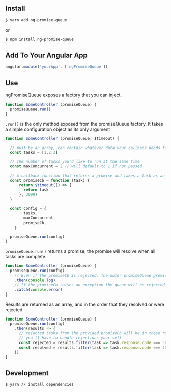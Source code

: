 ## Install

```bash
$ yarn add ng-promise-queue
```

or

```bash
$ npm install ng-promise-queue
```

## Add To Your Angular App
```javascript
angular.module('yourApp', ['ngPromiseQueue'])
```

## Use

ngPromiseQueue exposes a factory that you can inject.

```javascript
function SomeController (promiseQueue) {
  promiseQueue.run()
}
```
`.run()` is the only method exposed from the promiseQueue factory. It takes a simple configuration object as its only argument

```javascript
function SomeController (promiseQueue, $timeout) {

  // must be an array, can contain whatever data your callback needs to operate on
  const tasks = [1,2,3]

  // The number of tasks you'd like to run at the same time
  const maxConcurrent = 2 // will default to 1 if not passed

  // A callback function that returns a promise and takes a task as an argument
  const promiseCb = function (task) {
      return $timeout(() => {
        return task
      }, 3000)
  }

  const config = {
        tasks,
        maxConcurrent,
        promiseCb,
    }

  promiseQueue.run(config)
}
```

`promiseQueue.run()` returns a promise, the promise will resolve when all tasks are complete.

```javascript
function SomeController (promiseQueue) {
  promiseQueue.run(config)
    // Even if the promiseCb is rejected, the outer promiseQueue promise will still continue.
    .then(console.log)
    // If the promiseCb raises an exception the queue will be rejected and the exception caught here
    .catch(console.error)
}
```

Results are returned as an array, and in the order that they resolved or were rejected

```javascript
function SomeController (promiseQueue) {
  promiseQueue.run(config)
    .then(results => {
      // rejected tasks from the provided promiseCb will be in these results
      // you'll have to handle rejections your self
      const rejected = results.filter(task => task.response.code === 500)
      const resolved = results.filter(task => task.response.code === 200)
    })
}
```

## Development

```bash
$ yarn // install dependencies
```

